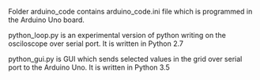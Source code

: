 Folder arduino_code contains arduino_code.ini file which is programmed in the Arduino Uno board.
 
python_loop.py is an experimental version of python writing on the osciloscope over serial port. 
It is written in Python 2.7

python_gui.py is GUI which sends selected values in the grid over serial port to the Arduino Uno. 
It is written in Python 3.5
